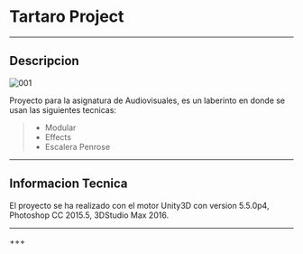 # Tartaro Project

---
## Descripcion

![001]

Proyecto para la asignatura de Audiovisuales, es un laberinto en donde se usan las siguientes tecnicas:

> * Modular
> * Effects
> * Escalera Penrose

---

## Informacion Tecnica

El proyecto se ha realizado con el motor Unity3D con version 5.5.0p4, Photoshop CC 2015.5, 3DStudio Max 2016.

---

[001]: https://github.com/lPinchol/Tartaro-Project/blob/master/Res/img.png

+++
